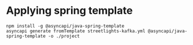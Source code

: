 # Applying spring template

```shell
npm install -g @asyncapi/java-spring-template
asyncapi generate fromTemplate streetlights-kafka.yml @asyncapi/java-spring-template -o ./project
```
